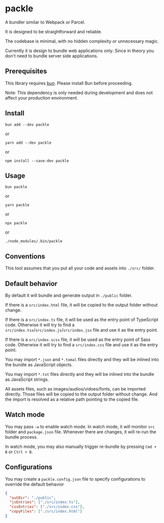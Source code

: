 # packle

A bundler similar to Webpack or Parcel.

It is designed to be straightforward and reliable.

The codebase is minimal, with no hidden complexity or unnecessary magic.

Currently it is design to bundle web applications only. Since in theory you don't need to bundle server side applications.

## Prerequisites

This library requires [bun](https://bun.sh/docs/installation). Please install Bun before proceeding.

Note: This dependency is only needed during development and does not affect your production environment.

## Install

```
bun add --dev packle
```

or

```
yarn add --dev packle
```

or

```
npm install --save-dev packle
```

## Usage

```
bun packle
```

or

```
yarn packle
```

or

```
npx packle
```

or

```
./node_modules/.bin/packle
```

## Conventions

This tool assumes that you put all your code and assets into `./src/` folder.

## Default behavior

By default it will bundle and generate output in `./public` folder.

If there is a `src/index.html` file, it will be copied to the output folder without change.

If there is a `src/index.ts` file, it will be used as the entry point of TypeScript code.
Otherwise it will try to find a `src/index.tsx`/`src/index.js`/`src/index.jsx` file and use it as the entry point.

If there is a `src/index.scss` file, it will be used as the entry point of Sass code.
Otherwise it will try to find a `src/index.css` file and use it as the entry point.

You may import `*.json` and `*.tomal` files directly and they will be inlined into the bundle as JavaScript objects.

You may import `*.txt` files directly and they will be inlined into the bundle as JavaScript strings.

All assets files, such as images/audios/vidoes/fonts, can be imported directly. Those files will be copied to the output folder without change. And the import is resolved as a relative path pointing to the copied file.

## Watch mode

You may pass `-w` to enable watch mode.
In watch mode, it will monitor `src` folder and `package.json` file. Whenever there are changes, it will re-run the bundle process.

In watch mode, you may also manually trigger re-bundle by pressing `Cmd + B` or `Ctrl + B`.

## Configurations

You may create a `packle.config.json` file to specify configurations to override the default behavior

```json
{
  "outDir": "./public",
  "jsEntries": ["./src/index.ts"],
  "cssEntries": ["./src/index.css"],
  "copyFiles": ["./src/index.html"]
}
```
